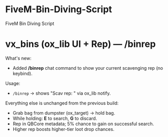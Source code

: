 # FiveM-Bin-Diving-Script
FiveM Bin Diving Script


# vx_bins (ox_lib UI + Rep) — /binrep

What's new:
- Added **/binrep** chat command to show your current scavenging rep (no keybind).

Usage:
- `/binrep` → shows "Scav rep: <value>" via ox_lib notify.

Everything else is unchanged from the previous build:
- Grab bag from dumpster (ox_target) → hold bag.
- While holding: **E** to search, **G** to discard.
- Rep in QBCore metadata; 5% chance to gain on successful search.
- Higher rep boosts higher-tier loot drop chances.
